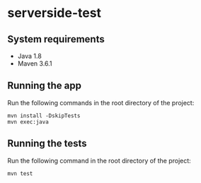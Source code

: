 # serverside-test

## System requirements

* Java 1.8
* Maven 3.6.1

## Running the app

Run the following commands in the root directory of the project:

```text
mvn install -DskipTests
mvn exec:java
```

## Running the tests

Run the following command in the root directory of the project:

```text
mvn test
```
